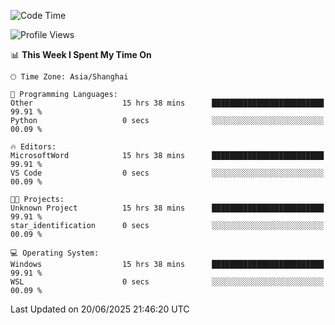 <!--START_SECTION:waka-->
![Code Time](http://img.shields.io/badge/Code%20Time-3%2C003%20hrs%2015%20mins-blue)

![Profile Views](http://img.shields.io/badge/Profile%20Views-0-blue)

📊 **This Week I Spent My Time On** 

```text
🕑︎ Time Zone: Asia/Shanghai

💬 Programming Languages: 
Other                    15 hrs 38 mins      █████████████████████████   99.91 % 
Python                   0 secs              ░░░░░░░░░░░░░░░░░░░░░░░░░   00.09 % 

🔥 Editors: 
MicrosoftWord            15 hrs 38 mins      █████████████████████████   99.91 % 
VS Code                  0 secs              ░░░░░░░░░░░░░░░░░░░░░░░░░   00.09 % 

🐱‍💻 Projects: 
Unknown Project          15 hrs 38 mins      █████████████████████████   99.91 % 
star_identification      0 secs              ░░░░░░░░░░░░░░░░░░░░░░░░░   00.09 % 

💻 Operating System: 
Windows                  15 hrs 38 mins      █████████████████████████   99.91 % 
WSL                      0 secs              ░░░░░░░░░░░░░░░░░░░░░░░░░   00.09 % 
```


 Last Updated on 20/06/2025 21:46:20 UTC
<!--END_SECTION:waka-->